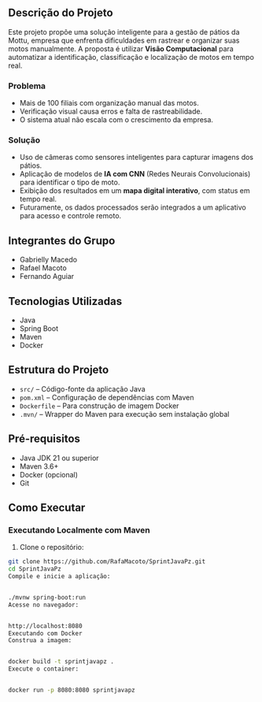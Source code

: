 
## Descrição do Projeto

Este projeto propõe uma solução inteligente para a gestão de pátios da Mottu, empresa que enfrenta dificuldades em rastrear e organizar suas motos manualmente. A proposta é utilizar **Visão Computacional** para automatizar a identificação, classificação e localização de motos em tempo real.

### Problema
- Mais de 100 filiais com organização manual das motos.
- Verificação visual causa erros e falta de rastreabilidade.
- O sistema atual não escala com o crescimento da empresa.

### Solução
- Uso de câmeras como sensores inteligentes para capturar imagens dos pátios.
- Aplicação de modelos de **IA com CNN** (Redes Neurais Convolucionais) para identificar o tipo de moto.
- Exibição dos resultados em um **mapa digital interativo**, com status em tempo real.
- Futuramente, os dados processados serão integrados a um aplicativo para acesso e controle remoto.

## Integrantes do Grupo

- Gabrielly Macedo  
- Rafael Macoto  
- Fernando Aguiar

## Tecnologias Utilizadas

- Java  
- Spring Boot  
- Maven  
- Docker  


## Estrutura do Projeto

- `src/` – Código-fonte da aplicação Java  
- `pom.xml` – Configuração de dependências com Maven  
- `Dockerfile` – Para construção de imagem Docker  
- `.mvn/` – Wrapper do Maven para execução sem instalação global

## Pré-requisitos

- Java JDK 21 ou superior  
- Maven 3.6+  
- Docker (opcional)  
- Git

## Como Executar

### Executando Localmente com Maven

1. Clone o repositório:

```bash
git clone https://github.com/RafaMacoto/SprintJavaPz.git
cd SprintJavaPz
Compile e inicie a aplicação:


./mvnw spring-boot:run
Acesse no navegador:


http://localhost:8080
Executando com Docker
Construa a imagem:


docker build -t sprintjavapz .
Execute o container:


docker run -p 8080:8080 sprintjavapz
